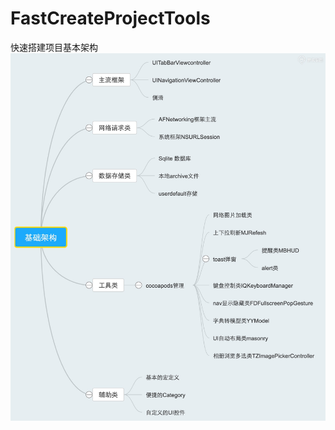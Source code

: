# FastCreateProjectTools
快速搭建项目基本架构
![logo](https://raw.githubusercontent.com/xiejuqiang/FastCreateProjectTools/master/imgs/%E5%9F%BA%E7%A1%80%E6%9E%B6%E6%9E%84.jpg)